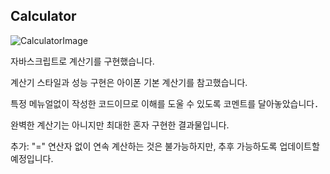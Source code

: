 ## Calculator

![CalculatorImage](https://user-images.githubusercontent.com/88199458/138549570-a9492618-82a6-4cd1-8f26-382d4f809a18.png)

자바스크립트로 계산기를 구현했습니다.

계산기 스타일과 성능 구현은 아이폰 기본 계산기를 참고했습니다.

특정 메뉴얼없이 작성한 코드이므로 이해를 도울 수 있도록 코멘트를 달아놓았습니다．

완벽한 계산기는 아니지만 최대한 혼자 구현한 결과물입니다. 

추가: "=" 연산자 없이 연속 계산하는 것은 불가능하지만, 추후 가능하도록 업데이트할 예정입니다. 
